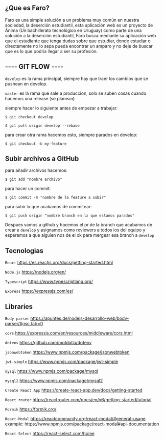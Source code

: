 ## ¿Que es Faro?
Faro es una simple solución a un problema muy común en nuestra sociedad, la deserción estudiantil, esta aplicación web es un proyecto de Ánima (Un bachillerato tecnológico en Uruguay) como parte de una solución a la deserción estudiantil, Faro busca mediante su aplicación web que el estudiante que tenga dudas sobre que estudiar, donde estudiar o directamente no lo sepa pueda encontrar un amparo y no deje de buscar que es lo que podría llegar a ser su profesión.

## ---- GIT FLOW ----

`develop` es la rama principal, siempre hay que traer los cambios que se pushean en develop.

`master` es la rama que sale a produccion, solo se suben cosas cuando hacemos una release (se planean)

siempre hacer lo siguiente antes de empezar a trabajar:

`$ git checkout develop`

`$ git pull origin develop --rebase`

para crear otra rama hacemos esto, siempre parados en develop:

`$ git checkout -b my-feature`

## Subir archivos a GitHub

para añadir archivos hacemos:

`$ git add "nombre archivo"`

para hacer un commit:

`$ git commit -m "nombre de la feature a subir"`

para subir lo que acabamos de commitear:

`$ git push origin "nombre branch en la que estamos parados"`

Despues vamos a github y hacemos el pr de la branch que acabamos de crear a `develop` y asignamos como reviewers a todos los del equipo y esperamos a que alguien nos de el ok para mergear esa branch a `develop`

## Tecnologias

`React` https://es.reactjs.org/docs/getting-started.html

`Node.js` https://nodejs.org/en/ 

`Typescript` https://www.typescriptlang.org/

`Express` https://expressjs.com/es/

## Libraries

`Body parser` https://apuntes.de/nodejs-desarrollo-web/body-parser/#gsc.tab=0

`cors` https://expressjs.com/en/resources/middleware/cors.html

`dotenv` https://github.com/motdotla/dotenv

`jsonwebtoken` https://www.npmjs.com/package/jsonwebtoken

`jwt-simple` https://www.npmjs.com/package/jwt-simple

`mysql` https://www.npmjs.com/package/mysql

`mysql2` https://www.npmjs.com/package/mysql2

`Create React App` https://create-react-app.dev/docs/getting-started

`React router` https://reactrouter.com/docs/en/v6/getting-started/tutorial

`Formik` https://formik.org/

`React-Modal` https://reactcommunity.org/react-modal/#general-usage example: https://www.npmjs.com/package/react-modal#api-documentation

`React-Select` https://react-select.com/home

